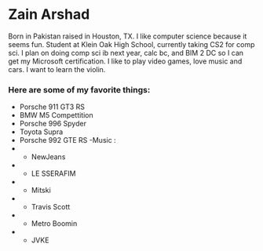 # Zain Arshad
Born in Pakistan raised in Houston, TX.
I like computer science because it seems fun.
Student at Klein Oak High School, currently taking CS2 for comp sci. I plan on doing comp sci ib next year, calc bc, and BIM 2 DC so I can get my Microsoft certification.
I like to play video games, love music and cars.
I want to learn the violin.

### Here are some of my favorite things:
- Porsche 911 GT3 RS
- BMW M5 Compettition
- Porsche 996 Spyder
- Toyota Supra
- Porsche 992 GTE RS
 -Music :
- - NewJeans
- - LE SSERAFIM
- - Mitski
- - Travis Scott
- - Metro Boomin
- - JVKE
